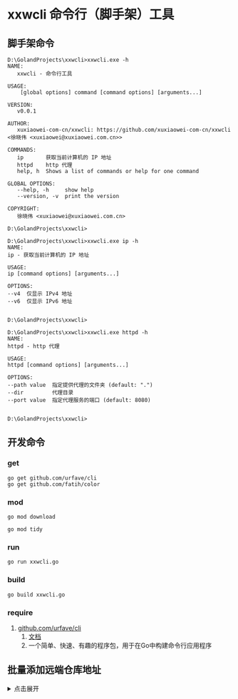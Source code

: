 # xxwcli 命令行（脚手架）工具

## 脚手架命令

```shell
D:\GolandProjects\xxwcli>xxwcli.exe -h
NAME:
   xxwcli - 命令行工具

USAGE:
    [global options] command [command options] [arguments...]

VERSION:
   v0.0.1

AUTHOR:
   xuxiaowei-com-cn/xxwcli: https://github.com/xuxiaowei-com-cn/xxwcli <徐晓伟 <xuxiaowei@xuxiaowei.com.cn>>

COMMANDS:
   ip       获取当前计算机的 IP 地址
   httpd    http 代理
   help, h  Shows a list of commands or help for one command

GLOBAL OPTIONS:
   --help, -h     show help
   --version, -v  print the version

COPYRIGHT:
   徐晓伟 <xuxiaowei@xuxiaowei.com.cn>

D:\GolandProjects\xxwcli>
```

```shell
D:\GolandProjects\xxwcli>xxwcli.exe ip -h
NAME:
ip - 获取当前计算机的 IP 地址

USAGE:
ip [command options] [arguments...]

OPTIONS:
--v4  仅显示 IPv4 地址
--v6  仅显示 IPv6 地址


D:\GolandProjects\xxwcli>
```

```shell
D:\GolandProjects\xxwcli>xxwcli.exe httpd -h
NAME:
httpd - http 代理

USAGE:
httpd [command options] [arguments...]

OPTIONS:
--path value  指定提供代理的文件夹 (default: ".")
--dir         代理目录
--port value  指定代理服务的端口 (default: 8080)


D:\GolandProjects\xxwcli>
```

## 开发命令

### get

```shell
go get github.com/urfave/cli
go get github.com/fatih/color
```

### mod

```shell
go mod download
```

```shell
go mod tidy
```

### run

```shell
go run xxwcli.go
```

### build

```shell
go build xxwcli.go
```

### require

1. [github.com/urfave/cli](https://github.com/urfave/cli)
    1. [文档](https://cli.urfave.org)
    2. 一个简单、快速、有趣的程序包，用于在Go中构建命令行应用程序

## 批量添加远端仓库地址

<details>
<summary>点击展开</summary>
git remote add gitee https://gitee.com/xuxiaowei-com-cn/xxwcli.git

git remote add gitlab https://gitlab.com/xuxiaowei-com-cn/xxwcli.git

git remote add jihulab https://jihulab.com/xuxiaowei-com-cn/xxwcli.git

git remote add github https://github.com/xuxiaowei-com-cn/xxwcli.git

git remote add gitcode https://gitcode.net/xuxiaowei-com-cn/xxwcli.git

git remote add gitlink https://gitlink.org.cn/xuxiaowei-com-cn/xxwcli.git
</details>
